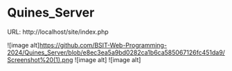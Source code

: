 # Quines_Server
URL: http://localhost/site/index.php

![image alt]https://github.com/BSIT-Web-Programming-2024/Quines_Server/blob/e8ec3ea5a9bd0282ca1b6ca585067126fc451da9/Screenshot%20(1).png
![image alt]
![image alt]
